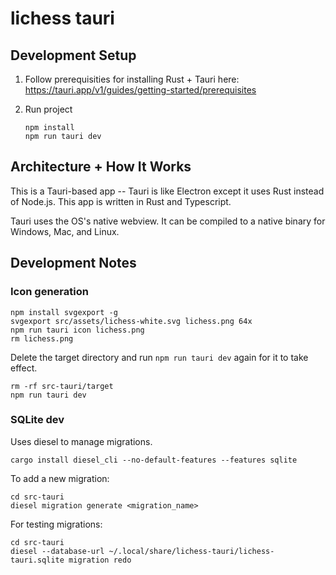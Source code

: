 # lichess tauri

## Development Setup

1. Follow prerequisities for installing Rust + Tauri here: https://tauri.app/v1/guides/getting-started/prerequisites

2. Run project

   ```
   npm install
   npm run tauri dev
   ```

## Architecture + How It Works

This is a Tauri-based app -- Tauri is like Electron except it uses Rust instead of Node.js. This app is written in Rust and Typescript.

Tauri uses the OS's native webview. It can be compiled to a native binary for Windows, Mac, and Linux.

## Development Notes

### Icon generation

```
npm install svgexport -g
svgexport src/assets/lichess-white.svg lichess.png 64x
npm run tauri icon lichess.png
rm lichess.png
```

Delete the target directory and run `npm run tauri dev` again for it to take effect.

```
rm -rf src-tauri/target
npm run tauri dev
```

### SQLite dev

Uses diesel to manage migrations.

```
cargo install diesel_cli --no-default-features --features sqlite
```

To add a new migration:

```
cd src-tauri
diesel migration generate <migration_name>
```

For testing migrations:

```
cd src-tauri
diesel --database-url ~/.local/share/lichess-tauri/lichess-tauri.sqlite migration redo
```
